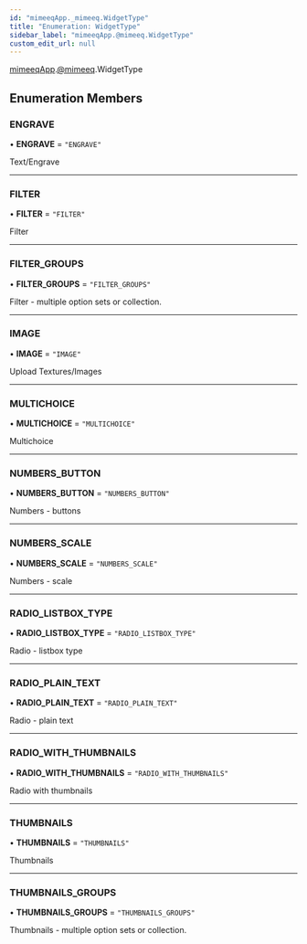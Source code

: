 ```yaml
---
id: "mimeeqApp._mimeeq.WidgetType"
title: "Enumeration: WidgetType"
sidebar_label: "mimeeqApp.@mimeeq.WidgetType"
custom_edit_url: null
---
```


[mimeeqApp](../modules/mimeeqApp.md).[@mimeeq](../namespaces/mimeeqApp._mimeeq.md).WidgetType

## Enumeration Members

### ENGRAVE

• **ENGRAVE** = ``"ENGRAVE"``

Text/Engrave

___

### FILTER

• **FILTER** = ``"FILTER"``

Filter

___

### FILTER\_GROUPS

• **FILTER\_GROUPS** = ``"FILTER_GROUPS"``

Filter - multiple option sets or collection.

___

### IMAGE

• **IMAGE** = ``"IMAGE"``

Upload Textures/Images

___

### MULTICHOICE

• **MULTICHOICE** = ``"MULTICHOICE"``

Multichoice

___

### NUMBERS\_BUTTON

• **NUMBERS\_BUTTON** = ``"NUMBERS_BUTTON"``

Numbers - buttons

___

### NUMBERS\_SCALE

• **NUMBERS\_SCALE** = ``"NUMBERS_SCALE"``

Numbers - scale

___

### RADIO\_LISTBOX\_TYPE

• **RADIO\_LISTBOX\_TYPE** = ``"RADIO_LISTBOX_TYPE"``

Radio - listbox type

___

### RADIO\_PLAIN\_TEXT

• **RADIO\_PLAIN\_TEXT** = ``"RADIO_PLAIN_TEXT"``

Radio - plain text

___

### RADIO\_WITH\_THUMBNAILS

• **RADIO\_WITH\_THUMBNAILS** = ``"RADIO_WITH_THUMBNAILS"``

Radio with thumbnails

___

### THUMBNAILS

• **THUMBNAILS** = ``"THUMBNAILS"``

Thumbnails

___

### THUMBNAILS\_GROUPS

• **THUMBNAILS\_GROUPS** = ``"THUMBNAILS_GROUPS"``

Thumbnails - multiple option sets or collection.
